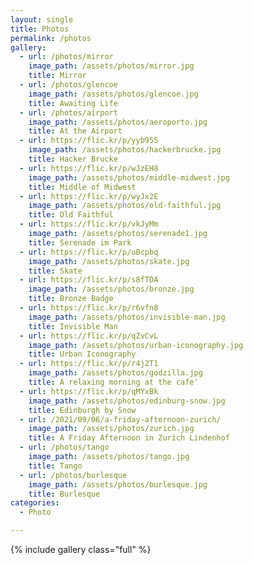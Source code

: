 ```yaml
---
layout: single
title: Photos
permalink: /photos
gallery:
  - url: /photos/mirror
    image_path: /assets/photos/mirror.jpg
    title: Mirror
  - url: /photos/glencoe
    image_path: /assets/photos/glencoe.jpg
    title: Awaiting Life
  - url: /photos/airport
    image_path: /assets/photos/aeroporto.jpg
    title: At the Airport
  - url: https://flic.kr/p/yyb955
    image_path: /assets/photos/hackerbrucke.jpg
    title: Hacker Brucke
  - url: https://flic.kr/p/wJzEH8
    image_path: /assets/photos/middle-midwest.jpg
    title: Middle of Midwest
  - url: https://flic.kr/p/wyJx2E
    image_path: /assets/photos/old-faithful.jpg
    title: Old Faithful
  - url: https://flic.kr/p/vkJyMm
    image_path: /assets/photos/serenade1.jpg
    title: Serenade im Park
  - url: https://flic.kr/p/uBcpbq
    image_path: /assets/photos/skate.jpg
    title: Skate
  - url: https://flic.kr/p/s8fTDA
    image_path: /assets/photos/bronze.jpg
    title: Bronze Badge
  - url: https://flic.kr/p/r6vfn8
    image_path: /assets/photos/invisible-man.jpg
    title: Invisible Man
  - url: https://flic.kr/p/qZvCvL
    image_path: /assets/photos/urban-iconography.jpg
    title: Urban Iconography
  - url: https://flic.kr/p/r4j2T1
    image_path: /assets/photos/godzilla.jpg
    title: A relaxing morning at the cafe'
  - url: https://flic.kr/p/qMYxBk
    image_path: /assets/photos/edinburg-snow.jpg
    title: Edinburgh by Snow
  - url: /2021/09/06/a-friday-afternoon-zurich/
    image_path: /assets/photos/zurich.jpg
    title: A Friday Afternoon in Zurich Lindenhof
  - url: /photos/tango
    image_path: /assets/photos/tango.jpg
    title: Tango
  - url: /photos/burlesque
    image_path: /assets/photos/burlesque.jpg
    title: Burlesque
categories:
  - Photo

---
```


{% include gallery class="full"  %}
